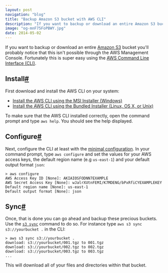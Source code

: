 ```yaml
---
layout: post
navigation: "blog"
title: "Backup Amazon S3 bucket with AWS CLI"
description: "If you want to backup or download an entire Amazon S3 bucket you'll probably notice that this isn't possible through the AWS Management Console. Fortunately this is super easy using the AWS Command Line Interface (CLI)."
image: "og-mnF75FoPBWY.jpg"
date: 2014-05-02
---
```


If you want to backup or download an entire <a target="_blank" href="http://aws.amazon.com/s3/">Amazon S3</a> bucket you'll probably notice that this isn't possible through the AWS Management Console. Fortunately this is super easy using the <a target="_blank" href="https://aws.amazon.com/cli/">AWS Command Line Interface (CLI)</a>.

<h2 id="install" class="has-permalink">Install<a class="permalink" title="Permalink" href="#install">#</a></h2>

First download and install the AWS CLI on your system:

- <a target="_blank" href="http://docs.aws.amazon.com/cli/latest/userguide/cli-chap-getting-set-up.html#install-msi-on-windows">Install the AWS CLI using the MSI Installer (Windows)</a>
- <a target="_blank" href="http://docs.aws.amazon.com/cli/latest/userguide/cli-chap-getting-set-up.html#install-bundle-other-os">Install the AWS CLI using the Bundled Installer (Linux, OS X, or Unix)</a>

To make sure that the AWS CLI installed correctly, open the command prompt and type `aws help`. You should see the help displayed.

<h2 id="configure" class="has-permalink">Configure<a class="permalink" title="Permalink" href="#configure">#</a></h2>

Next, configure the CLI at least with the <a target="_blank" href="http://docs.aws.amazon.com/cli/latest/userguide/cli-chap-getting-started.html">minimal configuration</a>. In your command prompt, type `aws configure` and set the values for your AWS access keys, the default region name (e.g `us-east-1`) and your default output format `json`:

```
> aws configure
AWS Access Key ID [None]: AKIAIOSFODNN7EXAMPLE
AWS Secret Access Key [None]: wJalrXUtnFEMI/K7MDENG/bPxRfiCYEXAMPLEKEY
Default region name [None]: us-east-1
Default output format [None]: json
```

<h2 id="sync" class="has-permalink">Sync<a class="permalink" title="Permalink" href="#sync">#</a></h2>

Once, that is done you can go ahead and backup these precious buckets. Use the <a target="_blank" href="http://docs.aws.amazon.com/cli/latest/reference/s3/sync.html">`s3 sync`</a> command to do so. For instance type `aws s3 sync s3://yourbucket .` in the CLI:

```
> aws s3 sync s3://yourbucket .
download: s3://yourbucket/001.tgz to 001.tgz
download: s3://yourbucket/002.tgz to 002.tgz
download: s3://yourbucket/003.tgz to 003.tgz
...
```

This will download all of your files and directories within that bucket.